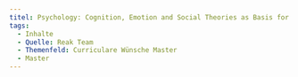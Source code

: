 ```yaml
---
titel: Psychology: Cognition, Emotion and Social Theories as Basis for MCI and Design in general
tags:
  - Inhalte
  - Quelle: Reak Team
  - Themenfeld: Curriculare Wünsche Master
  - Master
---
```

